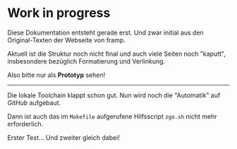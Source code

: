 # Work in progress

Diese Dokumentation entsteht gerade erst. Und zwar initial aus den Original-Texten der Webseite von framp.

Aktuell ist die Struktur noch nicht final und auch viele Seiten noch "kaputt", insbesondere bezüglich Formatierung und Verlinkung.

Also bitte nur als **Prototyp** sehen!

----

Die lokale Toolchain klappt schon gut. Nun wird noch die "Automatik" auf *GitHub* aufgebaut.

Dann ist auch das im `Makefile` aufgerufene Hilfsscript `zgo.sh` nicht mehr erforderlich.

Erster Test...  Und zweiter gleich dabei!
